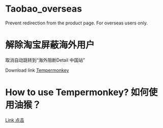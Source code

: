 # Taobao_overseas
Prevent redirection from the product page. For overseas users only.

# 解除淘宝屏蔽海外用户
取消自动跳转到“海外阻断Detail 中国站”

Download link
[Tempermonkey](https://greasyfork.org/zh-CN/scripts/389760-%E8%A7%A3%E9%99%A4%E6%B7%98%E5%AE%9D%E5%B1%8F%E8%94%BD%E6%B5%B7%E5%A4%96%E7%94%A8%E6%88%B7)

# How to use Tempermonkey? 如何使用油猴？
[Link 点击](https://www.tampermonkey.net/)
